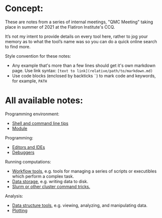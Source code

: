 # Concept:

These are notes from a series of internal meetings, "QMC Meeting" taking place in summer of 2021 at the Flatiron Institute's CCQ. 

It’s not my intent to provide details on every tool here, rather to jog your memory as to what the tool’s name was so you can do a quick online search to find more.

Style convention for these notes:
- Any example that's more than a few lines should get it's own markdown page. Use link syntax: `[text to link](relative/path/to/markdown.md)`
- Use code blocks (enclosed by backticks `` ` ``) to mark code and keywords, for example, `PATH`

# All available notes:
Programming environment:
* [Shell and command line tips](pages/bash.md)
* [Module](pages/module.md)

Programming:
* [Editors and IDEs](pages/editors.md)
* [Debuggers](pages/debuggers.md)

Running computations:
* [Workflow tools](pages/workflow.md), e.g. tools for managing a series of scripts or executibles which perform a complex task.
* [Data storage](pages/data.md), e.g. writing data to disk.
* [Slurm or other cluster command tricks.](pages/slurm.md)

Analysis:
* [Data structure tools](pages/data_structures.md), e.g. viewing, analyzing, and manipulating data.
* [Plotting](pages/plotting.md)



